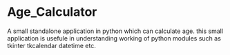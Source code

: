 # Age_Calculator
A small standalone application in python which can calculate age. this small application is usefule in understanding working of python modules such as tkinter
tkcalendar datetime etc.
